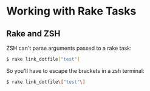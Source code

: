 # Working with Rake Tasks

## Rake and ZSH
ZSH can't parse arguments passed to a rake task:
```bash
$ rake link_dotfile["test"]  
```
So you'll have to escape the brackets in a zsh terminal:
```bash
$ rake link_dotfile\["test"\]  
```